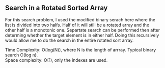 ## Search in a Rotated Sorted Array

For this search problem, I used the modified binary serach here where the list is divided into two halfs. Half of it will still be a rotated array and the other half is a monotonic one. Separtate search can be performed then after determing whether the target element is in either half. Doing this recursively would allow me to do the search in the entire rotated sort array.  

Time Complexity: O(log(N)), where N is the length of arrray. Typical binary search O(log n).   
Space complexity: O(1), only the indexes are used.   
